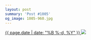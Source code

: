 ```yaml
---
layout: post
summary: 'Post #1005'
og_image: 1005-960.jpg
---
```


<p>
 <time>
  <a href="/1005">
   {{ page.date | date: "%B %-d, %Y" }}
  </a>
 </time>
 <a href="/1005">
  <img sizes="(min-width: 700px) 50vw, calc(100vw - 2rem)" src="{{ site.assets_url }}/1005-480.jpg" srcset="{{ site.assets_url }}/1005-240.jpg 240w, {{ site.assets_url }}/1005-480.jpg 480w, {{ site.assets_url }}/1005-720.jpg 720w, {{ site.assets_url }}/1005-960.jpg 960w"/>
 </a>
</p>
